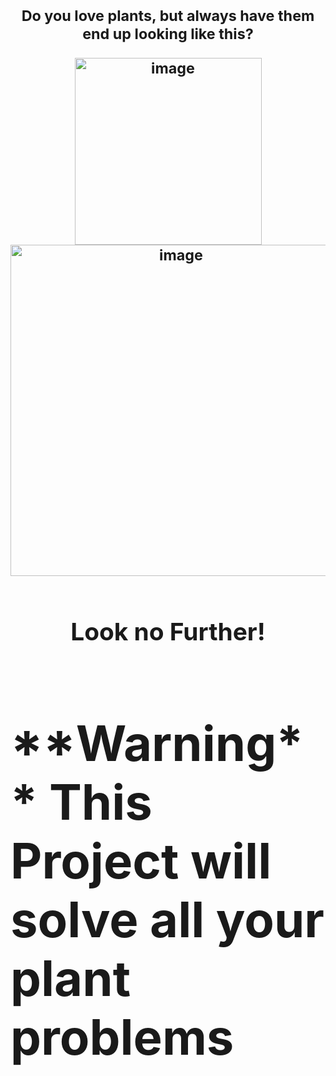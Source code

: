 <h1 align="center"> <sub> Do you love plants, but always have them end up looking like this? 

<p align="center">
<img width="299" alt="image" src="https://user-images.githubusercontent.com/89661904/236704407-b3c708fd-3550-4f1b-8e71-5645bf7ebfcb.png"> <img width="530" alt="image" src="https://user-images.githubusercontent.com/89661904/236704478-69dfd48c-00a6-4b79-8df5-cdbd6248e2e8.png">
</p>

<h1 align="center"> <sub> Look no Further! 
  
  
 <h1 align="left"> 
  **Warning** 
   This Project will solve all your plant problems

  
